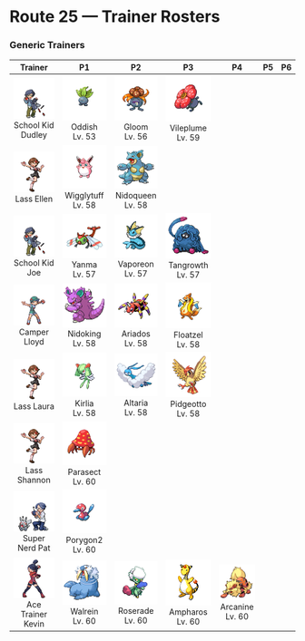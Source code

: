# Route 25 — Trainer Rosters

### Generic Trainers

| Trainer | P1 | P2 | P3 | P4 | P5 | P6 |
|:-------:|:--:|:--:|:--:|:--:|:--:|:--:|
| ![School Kid Dudley](../../assets/trainers/school_kid.png "School Kid Dudley")<br>School Kid Dudley | ![Oddish](../../assets/sprites/oddish/front.gif "Awakened by moonlight, it roams actively at night. In the day, it stays quietly underground.")<br>Oddish<br>Lv. 53 | ![Gloom](../../assets/sprites/gloom/front.gif "What appears to be drool is actually sweet honey. It is very sticky and clings stubbornly if touched.")<br>Gloom<br>Lv. 56 | ![Vileplume](../../assets/sprites/vileplume/front.gif "It has the world’s largest petals. With every step, the petals shake out heavy clouds of toxic pollen.")<br>Vileplume<br>Lv. 59 |
| ![Lass Ellen](../../assets/trainers/lass.png "Lass Ellen")<br>Lass Ellen | ![Wigglytuff](../../assets/sprites/wigglytuff/front.gif "Their fur feels so good that if two of them snuggle together, they won’t want to be separated.")<br>Wigglytuff<br>Lv. 58 | ![Nidoqueen](../../assets/sprites/nidoqueen/front.gif "Its body is covered with needle-like scales. It never shows signs of shrinking from any attack.")<br>Nidoqueen<br>Lv. 58 |
| ![School Kid Joe](../../assets/trainers/school_kid.png "School Kid Joe")<br>School Kid Joe | ![Yanma](../../assets/sprites/yanma/front.gif "If it flaps its wings really fast, it can generate shock waves that will shatter windows in the area.")<br>Yanma<br>Lv. 57 | ![Vaporeon](../../assets/sprites/vaporeon/front.gif "When VAPOREON’s fins begin to vibrate, it is a sign that rain will come within a few hours.")<br>Vaporeon<br>Lv. 57 | ![Tangrowth](../../assets/sprites/tangrowth/front.gif "When it remains still, it appears to be a large shrub. Unsuspecting prey that wander near get ensnared by its vines.")<br>Tangrowth<br>Lv. 57 |
| ![Camper Lloyd](../../assets/trainers/camper.png "Camper Lloyd")<br>Camper Lloyd | ![Nidoking](../../assets/sprites/nidoking/front.gif "It swings its big tail around during battle. If its foe flinches, it will charge with its sturdy body.")<br>Nidoking<br>Lv. 58 | ![Ariados](../../assets/sprites/ariados/front.gif "It spins string not only from its rear but also from its mouth. It’s hard to tell which end is which.")<br>Ariados<br>Lv. 58 | ![Floatzel](../../assets/sprites/floatzel/front.gif "With its flotation sac inflated, it can carry people on its back. It deflates the sac before it dives.")<br>Floatzel<br>Lv. 58 |
| ![Lass Laura](../../assets/trainers/lass.png "Lass Laura")<br>Lass Laura | ![Kirlia](../../assets/sprites/kirlia/front.gif "It has a psychic power that enables it to distort the space around it and see into the future.")<br>Kirlia<br>Lv. 58 | ![Altaria](../../assets/sprites/altaria/front.gif "It flies gracefully through the sky. Its melodic humming makes you feel like you’re in a dream.")<br>Altaria<br>Lv. 58 | ![Pidgeotto](../../assets/sprites/pidgeotto/front.gif "It has outstanding vision. However high it flies, it is able to distinguish the movements of its prey.")<br>Pidgeotto<br>Lv. 58 |
| ![Lass Shannon](../../assets/trainers/lass.png "Lass Shannon")<br>Lass Shannon | ![Parasect](../../assets/sprites/parasect/front.gif "It stays mostly in dark, damp places, the preference not of the bug, but of the big mushroom on its back.")<br>Parasect<br>Lv. 60 |
| ![Super Nerd Pat](../../assets/trainers/super_nerd.png "Super Nerd Pat")<br>Super Nerd Pat | ![Porygon2](../../assets/sprites/porygon2/front.gif "This upgraded version of PORYGON is designed for space exploration. It can’t fly, however.")<br>Porygon2<br>Lv. 60 |
| ![Ace Trainer Kevin](../../assets/trainers/ace_trainer.png "Ace Trainer Kevin")<br>Ace Trainer Kevin | ![Walrein](../../assets/sprites/walrein/front.gif "It shatters drift ice with its strong tusks. Its thick layer of blubber repels enemy attacks.")<br>Walrein<br>Lv. 60 | ![Roserade](../../assets/sprites/roserade/front.gif "Its sweet aroma attracts prey. Then it spews poison. The more toxic it is, the sweeter its aroma.")<br>Roserade<br>Lv. 60 | ![Ampharos](../../assets/sprites/ampharos/front.gif "The tail’s tip shines brightly and can be seen from far away. It acts as a beacon for lost people.")<br>Ampharos<br>Lv. 60 | ![Arcanine](../../assets/sprites/arcanine/front.gif "This legendary Chinese Pokémon is considered magnificent. Many people are enchanted by its grand mane.")<br>Arcanine<br>Lv. 60 |

